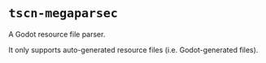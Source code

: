# `tscn-megaparsec`

A Godot resource file parser.

It only supports auto-generated resource files (i.e. Godot-generated files).
